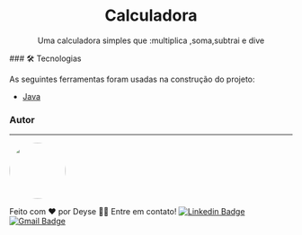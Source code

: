 
<h1 align="center">Calculadora </h1>


<p align="center">Uma calculadora simples que :multiplica ,soma,subtrai e dive</p>
### 🛠 Tecnologias

As seguintes ferramentas foram usadas na construção do projeto:

- [Java](https://www.java.com/pt-BR/)






### Autor
---


 <img style="border-radius: 50%;" src="https://avatars.githubusercontent.com/u/59234079?s=400&u=6071cd3fbe80eb181b06ef026a6c9115687ebe44&v=4" width="100px;" alt=""/>
 <br />



Feito com ❤️ por Deyse 👋🏽 Entre em contato!
[![Linkedin Badge](https://img.shields.io/badge/-Deyse?style=flat-square&logo=Linkedin&logoColor=white&link=https://www.linkedin.com/in/deyse-santos-898694110/)](https://www.linkedin.com/in/deyse-santos-898694110/) 
[![Gmail Badge](https://img.shields.io/badge/-deysepereiradossantos@gmail.com.com-c14438?style=flat-square&logo=Gmail&logoColor=white&link=mailto:deysepereiradossantos@gmail.com)](mailto:deysepereiradossantos@gmail.com)
